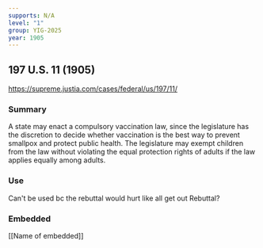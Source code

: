 ```yaml
---
supports: N/A
level: "1"
group: YIG-2025
year: 1905
---
```

## 197 U.S. 11 (1905)

https://supreme.justia.com/cases/federal/us/197/11/

### Summary

A state may enact a compulsory vaccination law, since the legislature has the discretion to decide whether vaccination is the best way to prevent smallpox and protect public health. The legislature may exempt children from the law without violating the equal protection rights of adults if the law applies equally among adults.

### Use

Can't be used bc the rebuttal would hurt like all get out
Rebuttal?
### Embedded

[[Name of embedded]]